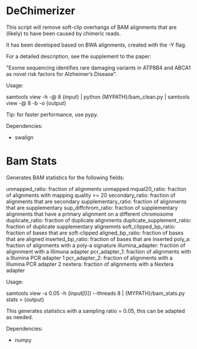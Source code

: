 # DeChimerizer

This script will remove soft-clip overhangs of BAM alignments that are (likely) to have been caused
by chimeric reads. 

It has been developed based on BWA alignments, created with the -Y flag.


For a detailed description, see the supplement to the paper:

"Exome sequencing identifies rare damaging variants in ATP8B4 and ABCA1 as novel risk factors for Alzheimer’s Disease".


Usage:

samtools view -h -@ 8 {input} | python {MYPATH}/bam_clean.py | samtools view -@ 8 -b -o {output}

Tip: for faster performance, use pypy. 


Dependencies:
- swalign

# Bam Stats

Generates BAM statistics for the following fields:

unmapped_ratio:      fraction of alignments unmapped
mqual20_ratio:       fraction of alignments with mapping quality >= 20
secondary_ratio:     fraction of alignments that are secondary
supplementary_ratio: fraction of alignments that are supplementary
sup_diffchrom_ratio: fraction of supplementary alignments that have a primary alignment on a different chromosome
duplicate_ratio:     fraction of duplicate alignments
duplicate_supplement_ratio: fraction of duplicate supplementary alignemnts
soft_clipped_bp_ratio:      fraction of bases that are soft-clipped
aligned_bp_ratio:           fraction of bases that are aligned
inserted_bp_ratio:          fraction of bases that are inserted
poly_a:                     fraction of alignments with a poly-a signature
illumina_adapter:           fraction of alignnment with a illimuna adapter
pcr_adapter_1:              fraction of alignments with a Illumina PCR adapter 1
pcr_adapter_2:              fraction of alignments with a Illumina PCR adapter 2
nextera:                    fraction of alignments with a Nextera adapter


Usage: 

samtools view -s 0.05 -h {input[0]} --threads 8 | {MYPATH}/bam_stats.py stats > {output}

This generates statistics with a sampling ratio = 0.05, this can be adapted as needed. 


Dependencies:
- numpy

